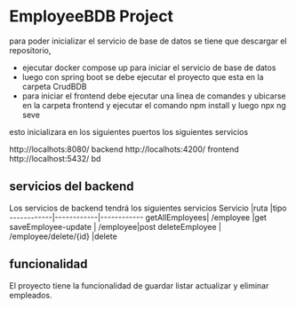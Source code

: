 # EmployeeBDB Project
para poder inicializar el servicio de base de datos se tiene que descargar el repositorio, 
- ejecutar docker compose up para iniciar el servicio de base de datos
- luego con spring boot se debe ejecutar el proyecto que esta en la carpeta CrudBDB
- para iniciar el frontend debe ejecutar una linea de comandes y ubicarse en la carpeta frontend y ejecutar el  comando npm install y luego npx ng seve

esto inicializara en los siguientes puertos los siguientes servicios

http://localhots:8080/ backend
http://localhots:4200/ frontend
http://localhost:5432/ bd



## servicios del backend
Los servicios de backend tendrá los siguientes servicios
Servicio    |ruta    |tipo
------------|------------|------------
getAllEmployees| /employee |get
saveEmployee-update  | /employee|post
deleteEmployee | /employee/delete/{id} |delete

## funcionalidad
El proyecto tiene la funcionalidad de guardar listar actualizar y eliminar empleados.
